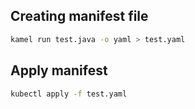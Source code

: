 ## Creating manifest file

```sh
kamel run test.java -o yaml > test.yaml
```

## Apply manifest
```sh
kubectl apply -f test.yaml
```

